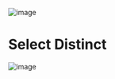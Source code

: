 ![image](https://user-images.githubusercontent.com/60442877/205424354-bb5bce4c-84fa-477b-bf37-c448c51deac5.png)

# Select Distinct

![image](https://user-images.githubusercontent.com/60442877/205424450-9fa1dbe9-3377-4933-8e71-119f60ee0424.png)

